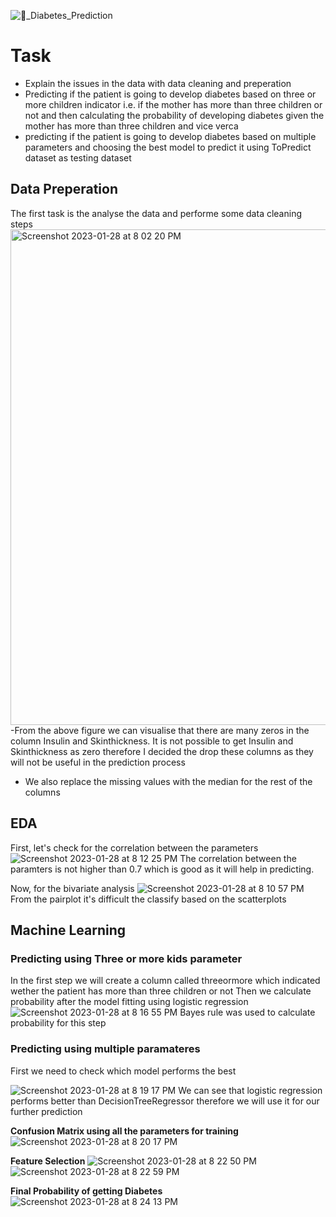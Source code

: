![🏥_Diabetes_Prediction](https://user-images.githubusercontent.com/67644483/215288160-0703eb4e-e009-4dd8-9710-0c33ce109d74.png)

# Task
- Explain the issues in the data with data cleaning and preperation
- Predicting if the patient is going to develop diabetes based on three or more children indicator i.e. if the mother has more than three children or not and then calculating the probability of developing diabetes given the mother has more than three children and vice verca
- predicting if the patient is going to develop diabetes based on multiple parameters and choosing the best model to predict it using ToPredict dataset as testing dataset

## Data Preperation
The first task is the analyse the data and performe some data cleaning steps 
<img width="793" alt="Screenshot 2023-01-28 at 8 02 20 PM" src="https://user-images.githubusercontent.com/67644483/215288372-d780a6b0-69f0-4e13-b617-78277443d413.png">
-From the above figure we can visualise that there are many zeros in the column Insulin and Skinthickness. It is not possible to get Insulin and Skinthickness as zero therefore I decided the drop these columns as they will not be useful in the prediction process
- We also replace the missing values with the median for the rest of the columns 

## EDA 
First, let's check for the correlation between the parameters 
![Screenshot 2023-01-28 at 8 12 25 PM](https://user-images.githubusercontent.com/67644483/215288770-b1cec56c-71e0-418e-85e8-6b679e8b52de.png)
The correlation between the paramters is not higher than 0.7 which is good as it will help in predicting.

Now, for the bivariate analysis
![Screenshot 2023-01-28 at 8 10 57 PM](https://user-images.githubusercontent.com/67644483/215288733-b0c89c2c-c31d-41a5-9e12-df2b3c093557.png)
From the pairplot it's difficult the classify based on the scatterplots

## Machine Learning
### Predicting using Three or more kids parameter
In the first step we will create a column called threeormore which indicated wether the patient has more than three children or not 
Then we calculate probability after the model fitting using logistic regression 
![Screenshot 2023-01-28 at 8 16 55 PM](https://user-images.githubusercontent.com/67644483/215288927-2fdaac45-1708-44e9-96bd-8b5f7b13cce9.png)
Bayes rule was used to calculate probability for this step

### Predicting using multiple paramateres
First we need to check which model performs the best 

![Screenshot 2023-01-28 at 8 19 17 PM](https://user-images.githubusercontent.com/67644483/215289018-ec5d0a34-cae3-4998-94aa-2559ef90eb53.png)
We can see that logistic regression performs better than DecisionTreeRegressor therefore we will use it for our further prediction


**Confusion Matrix using all the parameters for training**
![Screenshot 2023-01-28 at 8 20 17 PM](https://user-images.githubusercontent.com/67644483/215289098-19851516-1ad5-4524-85d9-74b4e4188db3.png)

**Feature Selection**
![Screenshot 2023-01-28 at 8 22 50 PM](https://user-images.githubusercontent.com/67644483/215289185-65741894-f9a7-46b9-a1a8-9d8c86b53cd5.png)
![Screenshot 2023-01-28 at 8 22 59 PM](https://user-images.githubusercontent.com/67644483/215289191-e07b1f28-df2e-47c6-9d4b-f3a96f47d3d5.png)

**Final Probability of getting Diabetes**
![Screenshot 2023-01-28 at 8 24 13 PM](https://user-images.githubusercontent.com/67644483/215289251-378dc60e-bdd1-44ff-8f77-6c53efaa6864.png)



